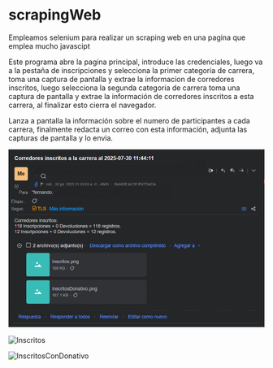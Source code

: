 # scrapingWeb
Empleamos selenium para realizar un scraping web en una pagina que emplea mucho javascipt

Este programa abre la pagina principal, introduce las credenciales, luego va a la pestaña de inscripciones y selecciona la primer categoria de carrera, toma una captura de pantalla y extrae la informacion de corredores inscritos, luego selecciona la segunda categoria de carrera toma una captura de pantalla y extrae la información de corredores inscritos a esta carrera, al finalizar esto cierra el navegador.

Lanza a pantalla la información sobre el numero de participantes a cada carrera, finalmente redacta un correo con esta información, adjunta las capturas de pantalla y lo envia.

![Correo](https://github.com/bokol-ooch/scrapingWeb/blob/main/Captura%20de%20pantalla%202025-07-30%20114516.png "Correo enviado de forma automatica")

![Inscritos]([path/to/your/image.png](https://github.com/bokol-ooch/scrapingWeb/blob/main/inscritos.png) "Correo enviado de forma automatica")

![InscritosConDonativo]([path/to/your/image.png](https://github.com/bokol-ooch/scrapingWeb/blob/main/inscritosDonativo.png) "Correo enviado de forma automatica")
